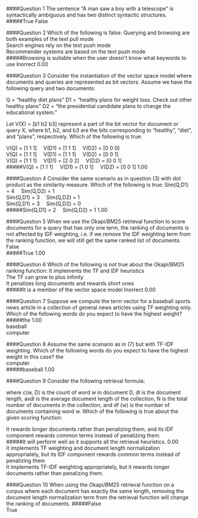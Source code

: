 ####Question 1
The sentence “A man saw a boy with a telescope” is syntactically ambiguous and has two distinct syntactic structures.
#####True
False			

####Question 2
Which of the following is false:
Querying and browsing are both examples of the text pull mode			
Search engines rely on the text push mode			
Recommender systems are based on the text push mode			
#####Browsing is suitable when the user doesn't know what keywords to use	Inorrect	0.00	


####Question 3
Consider the instantiation of the vector space model where documents and queries are represented as bit vectors. Assume we have the following query and two documents: 

Q = “healthy diet plans” 
D1 = “healthy plans for weight loss. Check out other healthy plans” 
D2 = “the presidential candidate plans to change the educational system.” 

Let V(X) = [b1 b2 b3] represent a part of the bit vector for document or query X, where b1, b2, and b3 are the bits corresponding to “healthy”, “diet”, and “plans”, respectively. Which of the following is true:

V(Q) = [1 1 1] 	V(D1) = [1 1 1] 	V(D2) = [0 0 0]			
V(Q) = [1 1 1] 	V(D1) = [1 1 1] 	V(D2) = [0 0 1]			
V(Q) = [1 1 1] 	V(D1) = [2 0 2] 	V(D2) = [0 0 1]			
#####V(Q) = [1 1 1] 	V(D1) = [1 0 1] 	V(D2) = [0 0 1]	1.00	


####Question 4
Consider the same scenario as in question (3) with dot product as the similarity measure. Which of the following is true:
Sim(Q,D1) = 4 	Sim(Q,D2) = 1			
Sim(Q,D1) = 3 	Sim(Q,D2) = 1			
Sim(Q,D1) = 3 	Sim(Q,D2) = 0			
#####Sim(Q,D1) = 2 	Sim(Q,D2) = 1		1.00	


####Question 5
When we use the Okapi/BM25 retrieval function to score documents for a query that has only one term, the ranking of documents is not affected by IDF weighting, i.e. if we remove the IDF weighting term from the ranking function, we will still get the same ranked list of documents.
False			
#####True	1.00	


####Question 6
Which of the following is not true about the Okapi/BM25 ranking function:
It implements the TF and IDF heuristics			
The TF can grow to plus infinity			
It penalizes long documents and rewards short ones			
#####It is a member of the vector space model	Inorrect	0.00	


####Question 7
Suppose we compute the term vector for a baseball sports news article in a collection of general news articles using TF weighting only. Which of the following words do you expect to have the highest weight?
#####the		1.00	
baseball			
computer			


####Question 8
Assume the same scenario as in (7) but with TF-IDF weighting. Which of the following words do you expect to have the highest weight in this case?
the			
computer			
#####baseball		1.00	


####Question 9
Consider the following retrieval formula: 

where c(w, D) is the count of word w in document D, dl is the document length, avdl is the average document length of the collection, N is the total number of documents in the collection, and df (w) is the number of documents containing word w. Which of the following is true about the given scoring function:

It rewards longer documents rather than penalizing them, and its IDF component rewards common terms instead of penalizing them.			
#####It will perform well as it supports all the retrieval heuristics.		0.00	
It implements TF weighting and document length normalization appropriately, but its IDF component rewards common terms instead of penalizing them			
It implements TF-IDF weighting appropriately, but it rewards longer documents rather than penalizing them.			


####Question 10
When using the Okapi/BM25 retrieval function on a corpus where each document has exactly the same length, removing the document length normalization term from the retrieval function will change the ranking of documents.
#####False	
True			

